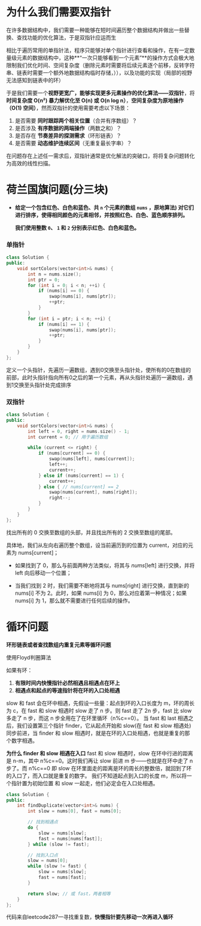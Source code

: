 # 为什么我们需要双指针

在许多数据结构中，我们需要一种能够在短时间遍历整个数据结构并做出一些替换、查找功能的优化算法，于是双指针应运而生

相比于遍历常用的单指针法，程序只能够对单个指针进行查看和操作，在有一定数量级元素的数据结构中，这种**“一次只能够看到一个元素”**的操作方式会极大地限制我们优化时间、空间复杂度（删除元素时需要将后续元素逐个前移，反转字符串、链表时需要一个额外地数据结构临时存储，）），以及功能的实现（局部的视野无法感知到链表中的环）

于是我们需要一个**视野更宽广，能够实现更多元素操作的优化算法——双指针**，将**时间复杂度 O(n²) 暴力解优化至 O(n) 或 O(n log n）**，**空间复杂度为原地操作（O(1) 空间）**，然而双指针的使用需要考虑以下场景：

1. 是否需要 **同时跟踪两个相关位置**（合并有序数组）？
2. 是否涉及 **有序数据的两端操作**（两数之和）？
3. 是否存在 **节奏差异的探测需求**（环形链表）？
4. 是否需要 **动态维护连续区间**（无重复最长字串）？

在问题存在上述任一需求后，双指针通常是优化解法的突破口，将将复杂问题转化为高效的线性扫描。

# 荷兰国旗问题(分三块)

- **给定一个包含红色、白色和蓝色、共 `n` 个元素的数组 `nums` ，原地算法) 对它们进行排序，使得相同颜色的元素相邻，并按照红色、白色、蓝色顺序排列。**

  **我们使用整数 `0`、 `1` 和 `2` 分别表示红色、白色和蓝色。**

### 单指针

```c++
class Solution {
public:
    void sortColors(vector<int>& nums) {
        int n = nums.size();
        int ptr = 0;
        for (int i = 0; i < n; ++i) {
            if (nums[i] == 0) {
                swap(nums[i], nums[ptr]);
                ++ptr;
            }
        }
        for (int i = ptr; i < n; ++i) {
            if (nums[i] == 1) {
                swap(nums[i], nums[ptr]);
                ++ptr;
            }
        }
    }
};
```

定义一个头指针，先遍历一遍数组，遇到0交换至头指针处，使所有的0在数组的前部，此时头指针指向所有0之后的第一个元素，再从头指针处遍历一遍数组，遇到1交换至头指针处完成排序

### 双指针

```c++
class Solution {
public:
    void sortColors(vector<int>& nums) {
        int left = 0, right = nums.size() - 1;
        int current = 0; // 用于遍历数组

        while (current <= right) {
            if (nums[current] == 0) {
                swap(nums[left], nums[current]);
                left++;
                current++;
            } else if (nums[current] == 1) {
                current++;
            } else { // nums[current] == 2
                swap(nums[current], nums[right]);
                right--;
            }
        }
    }
};
```

找出所有的 0 交换至数组的头部，并且找出所有的 2 交换至数组的尾部。

具体地，我们从左向右遍历整个数组，设当前遍历到的位置为 current，对应的元素为 nums[current]；

- 如果找到了 0，那么与前面两种方法类似，将其与 *nums*[left] 进行交换，并将 left 向后移动一个位置；

- 当我们找到 2 时，我们需要不断地将其与 nums[right] 进行交换，直到新的 nums[i] 不为 2。此时，如果 nums[i] 为 0，那么对应着第一种情况；如果 nums[i] 为 1，那么就不需要进行任何后续的操作。



# 循环问题

**环形链表或者查找数组内重复元素等循环问题**

使用Floyd判圈算法

如果有环：

1. **有限时间内快慢指针必然相遇且相遇点在环上**
2. **相遇点和起点的等速指针将在环的入口处相遇**

slow 和 fast 会在环中相遇，先假设一些量：起点到环的入口长度为 m，环的周长为 c，在 fast 和 slow 相遇时 slow 走了 n 步。则 fast 走了 2n 步，fast 比 slow 多走了 n 步，而这 n 步全用在了在环里循环（n%c==0）。
当 fast 和 last 相遇之后，我们设置第三个指针 finder，它从起点开始和 slow(在 fast 和 slow 相遇处)同步前进，当 finder 和 slow 相遇时，就是在环的入口处相遇，也就是重复的那个数字相遇。

**为什么 finder 和 slow 相遇在入口**
fast 和 slow 相遇时，slow 在环中行进的距离是 n-m，其中 n%c==0。这时我们再让 slow 前进 m 步——也就是在环中走了 n 步了。而 n%c==0 即 slow 在环里面走的距离是环的周长的整数倍，就回到了环的入口了，而入口就是重复的数字。
我们不知道起点到入口的长度 m，所以将一个指针置为初始位置 和 slow 一起走，他们必定会在入口处相遇。

```c++
class Solution {
public:
    int findDuplicate(vector<int>& nums) {
        int slow = nums[0], fast = nums[0];

        // 找到相遇点
        do {
            slow = nums[slow];
            fast = nums[nums[fast]];
        } while (slow != fast);

        // 找到入口点
        slow = nums[0];
        while (slow != fast) {
            slow = nums[slow];
            fast = nums[fast];
        }

        return slow; // 或 fast，两者相等
    }
};
```

代码来自leetcode287—寻找重复数，**快慢指针要先移动一次再进入循环**